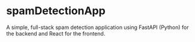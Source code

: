 # spamDetectionApp
A simple, full-stack spam detection application using FastAPI (Python) for the backend and React for the frontend.
